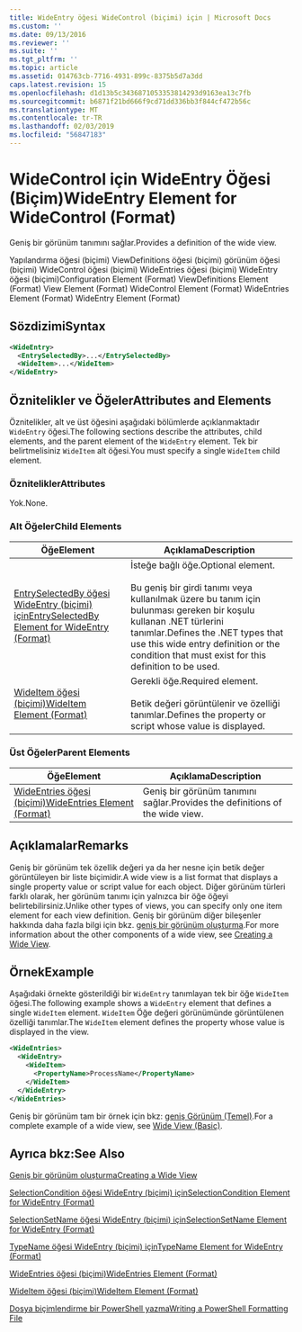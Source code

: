 ```yaml
---
title: WideEntry öğesi WideControl (biçimi) için | Microsoft Docs
ms.custom: ''
ms.date: 09/13/2016
ms.reviewer: ''
ms.suite: ''
ms.tgt_pltfrm: ''
ms.topic: article
ms.assetid: 014763cb-7716-4931-899c-8375b5d7a3dd
caps.latest.revision: 15
ms.openlocfilehash: d1d13b5c3436871053353814293d9163ea13c7fb
ms.sourcegitcommit: b6871f21bd666f9cd71dd336bb3f844cf472b56c
ms.translationtype: MT
ms.contentlocale: tr-TR
ms.lasthandoff: 02/03/2019
ms.locfileid: "56847183"
---
```

# <a name="wideentry-element-for-widecontrol-format"></a><span data-ttu-id="fed78-102">WideControl için WideEntry Öğesi (Biçim)</span><span class="sxs-lookup"><span data-stu-id="fed78-102">WideEntry Element for WideControl (Format)</span></span>

<span data-ttu-id="fed78-103">Geniş bir görünüm tanımını sağlar.</span><span class="sxs-lookup"><span data-stu-id="fed78-103">Provides a definition of the wide view.</span></span>

<span data-ttu-id="fed78-104">Yapılandırma öğesi (biçimi) ViewDefinitions öğesi (biçimi) görünüm öğesi (biçimi) WideControl öğesi (biçimi) WideEntries öğesi (biçimi) WideEntry öğesi (biçimi)</span><span class="sxs-lookup"><span data-stu-id="fed78-104">Configuration Element (Format) ViewDefinitions Element (Format) View Element (Format) WideControl Element (Format) WideEntries Element (Format) WideEntry Element (Format)</span></span>

## <a name="syntax"></a><span data-ttu-id="fed78-105">Sözdizimi</span><span class="sxs-lookup"><span data-stu-id="fed78-105">Syntax</span></span>

```xml
<WideEntry>
  <EntrySelectedBy>...</EntrySelectedBy>
  <WideItem>...</WideItem>
</WideEntry>
```

## <a name="attributes-and-elements"></a><span data-ttu-id="fed78-106">Öznitelikler ve Öğeler</span><span class="sxs-lookup"><span data-stu-id="fed78-106">Attributes and Elements</span></span>

<span data-ttu-id="fed78-107">Öznitelikler, alt ve üst öğesini aşağıdaki bölümlerde açıklanmaktadır `WideEntry` öğesi.</span><span class="sxs-lookup"><span data-stu-id="fed78-107">The following sections describe the attributes, child elements, and the parent element of the `WideEntry` element.</span></span> <span data-ttu-id="fed78-108">Tek bir belirtmelisiniz `WideItem` alt öğesi.</span><span class="sxs-lookup"><span data-stu-id="fed78-108">You must specify a single `WideItem` child element.</span></span>

### <a name="attributes"></a><span data-ttu-id="fed78-109">Öznitelikler</span><span class="sxs-lookup"><span data-stu-id="fed78-109">Attributes</span></span>

<span data-ttu-id="fed78-110">Yok.</span><span class="sxs-lookup"><span data-stu-id="fed78-110">None.</span></span>

### <a name="child-elements"></a><span data-ttu-id="fed78-111">Alt Öğeler</span><span class="sxs-lookup"><span data-stu-id="fed78-111">Child Elements</span></span>

|<span data-ttu-id="fed78-112">Öğe</span><span class="sxs-lookup"><span data-stu-id="fed78-112">Element</span></span>|<span data-ttu-id="fed78-113">Açıklama</span><span class="sxs-lookup"><span data-stu-id="fed78-113">Description</span></span>|
|-------------|-----------------|
|[<span data-ttu-id="fed78-114">EntrySelectedBy öğesi WideEntry (biçimi) için</span><span class="sxs-lookup"><span data-stu-id="fed78-114">EntrySelectedBy Element for WideEntry (Format)</span></span>](./entryselectedby-element-for-wideentry-format.md)|<span data-ttu-id="fed78-115">İsteğe bağlı öğe.</span><span class="sxs-lookup"><span data-stu-id="fed78-115">Optional element.</span></span><br /><br /> <span data-ttu-id="fed78-116">Bu geniş bir girdi tanımı veya kullanılmak üzere bu tanım için bulunması gereken bir koşulu kullanan .NET türlerini tanımlar.</span><span class="sxs-lookup"><span data-stu-id="fed78-116">Defines the .NET types that use this wide entry definition or the condition that must exist for this definition to be used.</span></span>|
|[<span data-ttu-id="fed78-117">WideItem öğesi (biçimi)</span><span class="sxs-lookup"><span data-stu-id="fed78-117">WideItem Element (Format)</span></span>](./wideitem-element-for-widecontrol-format.md)|<span data-ttu-id="fed78-118">Gerekli öğe.</span><span class="sxs-lookup"><span data-stu-id="fed78-118">Required element.</span></span><br /><br /> <span data-ttu-id="fed78-119">Betik değeri görüntülenir ve özelliği tanımlar.</span><span class="sxs-lookup"><span data-stu-id="fed78-119">Defines the property or script whose value is displayed.</span></span>|

### <a name="parent-elements"></a><span data-ttu-id="fed78-120">Üst Öğeler</span><span class="sxs-lookup"><span data-stu-id="fed78-120">Parent Elements</span></span>

|<span data-ttu-id="fed78-121">Öğe</span><span class="sxs-lookup"><span data-stu-id="fed78-121">Element</span></span>|<span data-ttu-id="fed78-122">Açıklama</span><span class="sxs-lookup"><span data-stu-id="fed78-122">Description</span></span>|
|-------------|-----------------|
|[<span data-ttu-id="fed78-123">WideEntries öğesi (biçimi)</span><span class="sxs-lookup"><span data-stu-id="fed78-123">WideEntries Element (Format)</span></span>](./wideentries-element-for-widecontrol-format.md)|<span data-ttu-id="fed78-124">Geniş bir görünüm tanımını sağlar.</span><span class="sxs-lookup"><span data-stu-id="fed78-124">Provides the definitions of the wide view.</span></span>|

## <a name="remarks"></a><span data-ttu-id="fed78-125">Açıklamalar</span><span class="sxs-lookup"><span data-stu-id="fed78-125">Remarks</span></span>

<span data-ttu-id="fed78-126">Geniş bir görünüm tek özellik değeri ya da her nesne için betik değer görüntüleyen bir liste biçimidir.</span><span class="sxs-lookup"><span data-stu-id="fed78-126">A wide view is a list format that displays a single property value or script value for each object.</span></span> <span data-ttu-id="fed78-127">Diğer görünüm türleri farklı olarak, her görünüm tanımı için yalnızca bir öğe öğeyi belirtebilirsiniz.</span><span class="sxs-lookup"><span data-stu-id="fed78-127">Unlike other types of views, you can specify only one item element for each view definition.</span></span> <span data-ttu-id="fed78-128">Geniş bir görünüm diğer bileşenler hakkında daha fazla bilgi için bkz. [geniş bir görünüm oluşturma](./creating-a-wide-view.md).</span><span class="sxs-lookup"><span data-stu-id="fed78-128">For more information about the other components of a wide view, see [Creating a Wide View](./creating-a-wide-view.md).</span></span>

## <a name="example"></a><span data-ttu-id="fed78-129">Örnek</span><span class="sxs-lookup"><span data-stu-id="fed78-129">Example</span></span>

<span data-ttu-id="fed78-130">Aşağıdaki örnekte gösterildiği bir `WideEntry` tanımlayan tek bir öğe `WideItem` öğesi.</span><span class="sxs-lookup"><span data-stu-id="fed78-130">The following example shows a `WideEntry` element that defines a single `WideItem` element.</span></span> <span data-ttu-id="fed78-131">`WideItem` Öğe değeri görünümünde görüntülenen özelliği tanımlar.</span><span class="sxs-lookup"><span data-stu-id="fed78-131">The `WideItem` element defines the property whose value is displayed in the view.</span></span>

```xml
<WideEntries>
  <WideEntry>
    <WideItem>
      <PropertyName>ProcessName</PropertyName>
    </WideItem>
  </WideEntry>
</WideEntries>

```

<span data-ttu-id="fed78-132">Geniş bir görünüm tam bir örnek için bkz: [geniş Görünüm (Temel)](./wide-view-basic.md).</span><span class="sxs-lookup"><span data-stu-id="fed78-132">For a complete example of a wide view, see [Wide View (Basic)](./wide-view-basic.md).</span></span>

## <a name="see-also"></a><span data-ttu-id="fed78-133">Ayrıca bkz:</span><span class="sxs-lookup"><span data-stu-id="fed78-133">See Also</span></span>

[<span data-ttu-id="fed78-134">Geniş bir görünüm oluşturma</span><span class="sxs-lookup"><span data-stu-id="fed78-134">Creating a Wide View</span></span>](./creating-a-wide-view.md)

[<span data-ttu-id="fed78-135">SelectionCondition öğesi WideEntry (biçimi) için</span><span class="sxs-lookup"><span data-stu-id="fed78-135">SelectionCondition Element for WideEntry (Format)</span></span>](./selectioncondition-element-for-entryselectedby-for-widecontrol-format.md)

[<span data-ttu-id="fed78-136">SelectionSetName öğesi WideEntry (biçimi) için</span><span class="sxs-lookup"><span data-stu-id="fed78-136">SelectionSetName Element for WideEntry (Format)</span></span>](./selectionsetname-element-for-entryselectedby-for-widecontrol-format.md)

[<span data-ttu-id="fed78-137">TypeName öğesi WideEntry (biçimi) için</span><span class="sxs-lookup"><span data-stu-id="fed78-137">TypeName Element for WideEntry (Format)</span></span>](./typename-element-for-entryselectedby-for-wideentry-format.md)

[<span data-ttu-id="fed78-138">WideEntries öğesi (biçimi)</span><span class="sxs-lookup"><span data-stu-id="fed78-138">WideEntries Element (Format)</span></span>](./wideentries-element-for-widecontrol-format.md)

[<span data-ttu-id="fed78-139">WideItem öğesi (biçimi)</span><span class="sxs-lookup"><span data-stu-id="fed78-139">WideItem Element (Format)</span></span>](./wideitem-element-for-widecontrol-format.md)

[<span data-ttu-id="fed78-140">Dosya biçimlendirme bir PowerShell yazma</span><span class="sxs-lookup"><span data-stu-id="fed78-140">Writing a PowerShell Formatting File</span></span>](./writing-a-powershell-formatting-file.md)
